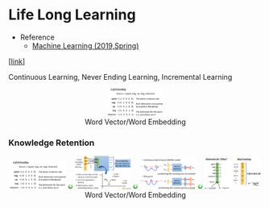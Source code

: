 # Life Long Learning

- Reference
  - [Machine Learning (2019,Spring)](http://speech.ee.ntu.edu.tw/~tlkagk/courses_ML19.html)
  
\[[link](https://www.pearsonlearned.com/lifelong-learning-will-help-workers-navigate-future-work/)\]

Continuous Learning, Never Ending Learning, Incremental Learning

<div align=center>
  <img src="https://github.com/YunlianMoon/ResearchTopics/blob/master/Language/images/word_1.png" width="22%" /><br />
  Word Vector/Word Embedding
</div>

### Knowledge Retention

<div align=center>
  <img src="https://github.com/YunlianMoon/ResearchTopics/blob/master/Language/images/word_1.png" width="22%" />
  <img src="https://github.com/YunlianMoon/AILibrary/blob/master/DeepLearning/Attention/images/arrow.jpg" width="2%" />
  <img src="https://github.com/YunlianMoon/ResearchTopics/blob/master/Language/images/word_2.png" width="22%" />
  <img src="https://github.com/YunlianMoon/AILibrary/blob/master/DeepLearning/Attention/images/arrow.jpg" width="2%" />
  <img src="https://github.com/YunlianMoon/ResearchTopics/blob/master/Language/images/word_3.png" width="22%" />
  <img src="https://github.com/YunlianMoon/AILibrary/blob/master/DeepLearning/Attention/images/arrow.jpg" width="2%" />
  <img src="https://github.com/YunlianMoon/ResearchTopics/blob/master/Language/images/word_4.png" width="22%" /><br />
  Word Vector/Word Embedding
</div>

